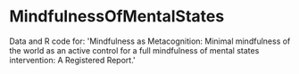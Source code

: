 # MindfulnessOfMentalStates
Data and R code for: 'Mindfulness as Metacognition: Minimal mindfulness of the world as an active control for a full mindfulness of mental states intervention: A Registered Report.'
